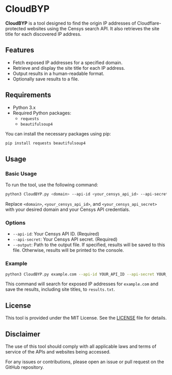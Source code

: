 # CloudBYP

**CloudBYP** is a tool designed to find the origin IP addresses of Cloudflare-protected websites using the Censys search API. It also retrieves the site title for each discovered IP address.

## Features

- Fetch exposed IP addresses for a specified domain.
- Retrieve and display the site title for each IP address.
- Output results in a human-readable format.
- Optionally save results to a file.

## Requirements

- Python 3.x
- Required Python packages:
  - `requests`
  - `beautifulsoup4`

You can install the necessary packages using pip:

```bash
pip install requests beautifulsoup4
```

## Usage

### Basic Usage

To run the tool, use the following command:

```bash
python3 CloudBYP.py <domain> --api-id <your_censys_api_id> --api-secret <your_censys_api_secret>
```

Replace `<domain>`, `<your_censys_api_id>`, and `<your_censys_api_secret>` with your desired domain and your Censys API credentials.

### Options

- `--api-id`: Your Censys API ID. (Required)
- `--api-secret`: Your Censys API secret. (Required)
- `--output`: Path to the output file. If specified, results will be saved to this file. Otherwise, results will be printed to the console.

### Example

```bash
python3 CloudBYP.py example.com --api-id YOUR_API_ID --api-secret YOUR_API_SECRET --output results.txt
```

This command will search for exposed IP addresses for `example.com` and save the results, including site titles, to `results.txt`.

## License

This tool is provided under the MIT License. See the [LICENSE](LICENSE) file for details.

## Disclaimer

The use of this tool should comply with all applicable laws and terms of service of the APIs and websites being accessed.

For any issues or contributions, please open an issue or pull request on the GitHub repository.
